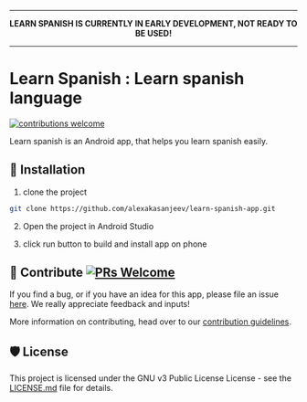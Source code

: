 <hr>
<p align="center">
  <b>LEARN SPANISH IS CURRENTLY IN EARLY DEVELOPMENT, NOT READY TO BE USED!</b>
</p>
<hr>

# Learn Spanish : Learn spanish language

[![contributions welcome](https://img.shields.io/badge/contributions-welcome-brightgreen.svg?style=flat)](https://github.com/alexakasanjeev/learn-spanish-app/issues)

Learn spanish is an Android app, that helps you learn spanish easily.

## 📲 Installation

1. clone the project
```bash
git clone https://github.com/alexakasanjeev/learn-spanish-app.git
```

2. Open the project in Android Studio

3. click run button to build and install app on phone

## 🙋‍ Contribute [![PRs Welcome](https://img.shields.io/badge/PRs-welcome-brightgreen.svg?style=flat-square)](http://makeapullrequest.com)

If you find a bug, or if you have an idea for this app, please file an issue [here](https://github.com/alexakasanjeev/learn-spanish-app/issues). We really appreciate feedback and inputs!

More information on contributing, head over to our [contribution guidelines](CONTRIBUTING.md).

## 🛡 License

This project is licensed under the GNU v3 Public License License - see the [LICENSE.md](LICENSE.md) file for details.
